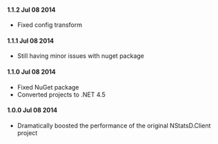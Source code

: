 #### 1.1.2 Jul 08 2014
* Fixed config transform

#### 1.1.1 Jul 08 2014
* Still having minor issues with nuget package


#### 1.1.0 Jul 08 2014
* Fixed NuGet package
* Converted projects to .NET 4.5

#### 1.0.0 Jul 08 2014
* Dramatically boosted the performance of the original NStatsD.Client project